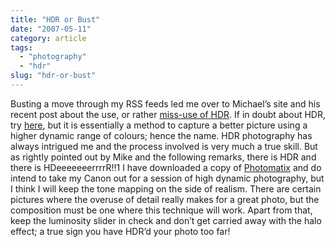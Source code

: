 ```yaml
---
title: "HDR or Bust"
date: "2007-05-11"
category: article
tags:
  - "photography"
  - "hdr"
slug: "hdr-or-bust"
---
```


Busting a move through my RSS feeds led me over to Michael’s site and his recent post about the use, or rather [miss-use of HDR](https://binarybonsai.com/). If in doubt about HDR, try [here](https://tutorialblog.org/hdr-tutorials-roundup/), but it is essentially a method to capture a better picture using a higher dynamic range of colours; hence the name. HDR photography has always intrigued me and the process involved is very much a true skill. But as rightly pointed out by Mike and the following remarks, there is HDR and there is HDeeeeeeerrrrR!!1 I have downloaded a copy of [Photomatix](https://www.hdrsoft.com/) and do intend to take my Canon out for a session of high dynamic photography, but I think I will keep the tone mapping on the side of realism. There are certain pictures where the overuse of detail really makes for a great photo, but the composition must be one where this technique will work. Apart from that, keep the luminosity slider in check and don’t get carried away with the halo effect; a true sign you have HDR’d your photo too far!

